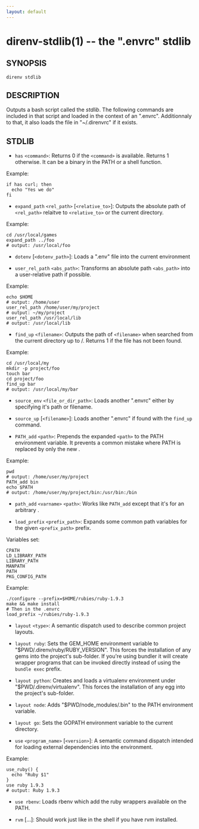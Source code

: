 ```yaml
---
layout: default
---
```


direnv-stdlib(1) -- the ".envrc" stdlib
=======================================

## SYNOPSIS

`direnv stdlib`

## DESCRIPTION

Outputs a bash script called the *stdlib*. The following commands are included in that script and loaded in the context of an ".envrc". Additionnaly to that, it also loads the file in "~/.direnvrc" if it exists.

## STDLIB

  * `has` `<command>`:
    Returns 0 if the `<command>` is available. Returns 1 otherwise. It can be a binary in the PATH or a shell function.

Example:

    if has curl; then
      echo "Yes we do"
    fi

* `expand_path` `<rel_path>` [`<relative_to>`]:
    Outputs the absolute path of `<rel_path>` relaitve to `<relative_to>` or the current directory.

Example:

    cd /usr/local/games
    expand_path ../foo
    # output: /usr/local/foo

* `dotenv` [`<dotenv_path>`]:
    Loads a ".env" file into the current environment

* `user_rel_path` `<abs_path>`:
    Transforms an absolute path `<abs_path>` into a user-relative path if possible.

Example:

    echo $HOME
    # output: /home/user
    user_rel_path /home/user/my/project
    # output: ~/my/project
    user_rel_path /usr/local/lib
    # output: /usr/local/lib

* `find_up` `<filename>`:
    Outputs the path of `<filename>` when searched from the current directory up to /. Returns 1 if the file has not been found.

Example:

    cd /usr/local/my
    mkdir -p project/foo
    touch bar
    cd project/foo
    find_up bar
    # output: /usr/local/my/bar

* `source_env` `<file_or_dir_path>`:
    Loads another ".envrc" either by specifying it's path or filename.

* `source_up` [`<filename>`]:
    Loads another ".envrc" if found with the `find_up` command.

* `PATH_add` `<path>`:
    Prepends the expanded `<path>` to the PATH environment variable. It prevents a common mistake where PATH is replaced by only the new <path>.

Example:

    pwd
    # output: /home/user/my/project
    PATH_add bin
    echo $PATH
    # output: /home/user/my/project/bin:/usr/bin:/bin

* `path_add` `<varname>` `<path>`:
    Works like `PATH_add` except that it's for an arbitrary <varname>.

* `load_prefix` `<prefix_path>`:
    Expands some common path variables for the given `<prefix_path>` prefix.

Variables set:

    CPATH
    LD_LIBRARY_PATH
    LIBRARY_PATH
    MANPATH
    PATH
    PKG_CONFIG_PATH

Example:

    ./configure --prefix=$HOME/rubies/ruby-1.9.3
    make && make install
    # Then in the .envrc
    load_prefix ~/rubies/ruby-1.9.3

* `layout` `<type>`:
    A semantic dispatch used to describe common project layouts.

* `layout ruby`:
    Sets the GEM_HOME environment variable to "$PWD/.direnv/ruby/RUBY_VERSION". This forces the installation of any gems into the project's sub-folder.
    If you're using bundler it will create wrapper programs that can be invoked directly instead of using the `bundle exec` prefix.

* `layout python`:
    Creates and loads a virtualenv environment under "$PWD/.direnv/virtualenv". This forces the installation of any egg into the project's sub-folder.

* `layout node`:
    Adds "$PWD/node_modules/.bin" to the PATH environment variable.

* `layout go`:
    Sets the GOPATH environment variable to the current directory.

* `use` `<program_name>` [`<version>`]:
    A semantic command dispatch intended for loading external dependencies into the environment.

Example:

    use_ruby() {
      echo "Ruby $1"
    }
    use ruby 1.9.3
    # output: Ruby 1.9.3

* `use rbenv`:
    Loads rbenv which add the ruby wrappers available on the PATH.

* `rvm` [...]:
    Should work just like in the shell if you have rvm installed.

